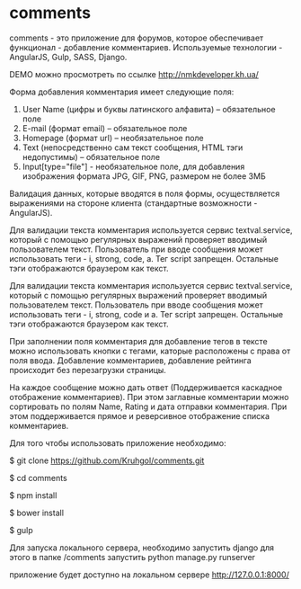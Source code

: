 
# comments

comments - это приложение для форумов, которое обеспечивает функционал - добавление комментариев. 
Используемые технологии - AngularJS, Gulp, SASS, Django.

DEMO можно просмотреть по ссылке 
http://nmkdeveloper.kh.ua/

Форма добавления комментария имеет следующие поля:
1. User Name (цифры и буквы латинского алфавита) – обязательное поле
2. E-mail (формат email) – обязательное поле
3. Homepage (формат url) – необязательное поле
4. Text (непосредственно сам текст сообщения, HTML тэги недопустимы) – обязательное
поле
5. Input[type="file"] - необязательное поле, для добавления изображения формата JPG, GIF, PNG, размером не более 3МБ

Валидация данных, которые вводятся в поля формы, осуществляется выражениями на стороне клиента (стандартные возможности - AngularJS). 

Для валидации текста комментария используется сервис textval.service, который с помощью регулярных выражений проверяет вводимый пользователем текст. Пользователь при вводе сообщения может использовать теги - i, strong, code, a. Тег script запрещен. Остальные тэги отображаются браузером как текст.

Для валидации текста комментария используется сервис textval.service, который с помощью регулярных выражений проверяет вводимый пользователем текст. Пользователь при вводе сообщения может использовать теги - i, strong, code и a. Тег script запрещен. Остальные тэги отображаются браузером как текст.

При заполнении поля комментария для добавление тегов в тексте можно использовать кнопки с тегами, каторые расположены с права от поля ввода.
Добавление комментариев, добавление рейтинга происходит без перезагрузки страницы.

На каждое сообщение можно дать ответ (Поддерживается каскадное отображение комментариев).
При этом заглавные комментарии можно сортировать по полям Name, Rating и дата отправки комментария. При этом поддерживается прямое и реверсивное отображение списка комментариев.

Для того чтобы использовать приложение необходимо:

$ git clone https://github.com/Kruhgol/comments.git

$ cd comments

$ npm install 

$ bower install

$ gulp

Для запуска локального сервера, необходимо запустить django
для этого в папке 
/comments 
запустить 
python manage.py runserver

приложение будет доступно на локальном сервере
http://127.0.0.1:8000/
